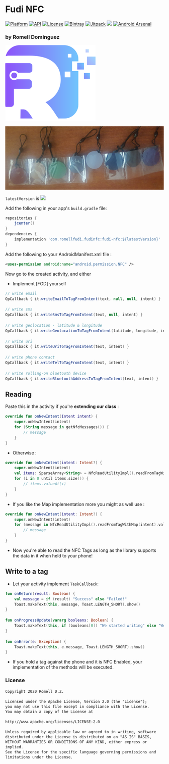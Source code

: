 # Fudi NFC

[![Platform](https://img.shields.io/badge/platform-android-brightgreen.svg)](https://developer.android.com/index.html)
[![API](https://img.shields.io/badge/API-19%2B-brightgreen.svg?style=flat)](https://android-arsenal.com/api?level=19)
[![License](https://img.shields.io/badge/license-Apache%202.0-blue.svg)](https://github.com/romellfudi/FudiNFC/blob/master/LICENSE)
[![Bintray](https://img.shields.io/bintray/v/romllz489/maven/fudi-nfc.svg)](https://bintray.com/romllz489/maven/fudi-nfc) 
[![Jitpack](https://jitpack.io/v/romellfudi/FudiNFC.svg)](https://jitpack.io/#romellfudi/FudiNFC)
[![](https://img.shields.io/badge/language-EN-blue.svg)](./)
[![Android Arsenal]( https://img.shields.io/badge/Android%20Arsenal-Fudi%20NFC-green.svg?style=flat )]( https://android-arsenal.com/details/1/8121 )

### by Romell Domínguez
[![](snapshot/icono.png)](https://www.romellfudi.com/)

![](snapshot/banner.jpg)

`latestVersion` is ![](https://img.shields.io/bintray/v/romllz489/maven/fudi-nfc.svg)

Add the following in your app's `build.gradle` file:

```groovy
repositories {
    jcenter()
}
dependencies {
    implementation 'com.romellfudi.fudinfc:fudi-nfc:${latestVersion}'
}
```

Add the following to your AndroidManifest.xml file :
```xml
<uses-permission android:name="android.permission.NFC" />
```

Now go to the created activity, and either

* Implement [FGD] yourself

```java
// write email
OpCallback { it.writeEmailToTagFromIntent(text, null, null, intent) }

// write sms
OpCallback { it.writeSmsToTagFromIntent(text, null, intent) }

// write geolocation - latitude & longitude
OpCallback { it.writeGeolocationToTagFromIntent(latitude, longitude, intent) } 

// write uri
OpCallback { it.writeUriToTagFromIntent(text, intent) }

// write phone contact
OpCallback { it.writeTelToTagFromIntent(text, intent) }

// write rolling-on bluetooth device
OpCallback { it.writeBluetoothAddressToTagFromIntent(text, intent) }
```

## Reading

Paste this in the activity if you're **extending our class** :

```kotlin
override fun onNewIntent(Intent intent) {
    super.onNewIntent(intent) 
    for (String message in getNfcMessages()) { 
        // message 
    }
}
```

* Otherwise :

```kotlin
override fun onNewIntent(intent: Intent?) {
    super.onNewIntent(intent)
    val items: SparseArray<String> = NfcReadUtilityImpl().readFromTagWithSparseArray(intent)
    for (i in 0 until items.size()) {
        // items.valueAt(i) 
    }
}
```
* If you like the Map implementation more you might as well use :

```kotlin
override fun onNewIntent(intent: Intent?) {
    super.onNewIntent(intent)
    for (message in NfcReadUtilityImpl().readFromTagWithMap(intent).values()) {
        // message
    }
}
```

* Now you're able to read the NFC Tags as long as the library supports the data in it when held to your phone!

## Write to a tag
* Let your activity implement `TaskCallback`:


```kotlin
fun onReturn(result: Boolean) {
    val message = if (result) "Success" else "Failed!"
    Toast.makeText(this, message, Toast.LENGTH_SHORT).show()
}

fun onProgressUpdate(vararg booleans: Boolean) {
    Toast.makeText(this, if (booleans[0]) "We started writing" else "We could not write!", Toast.LENGTH_SHORT).show()
}

fun onError(e: Exception) {
    Toast.makeText(this, e.message, Toast.LENGTH_SHORT).show()
}
```

* If you hold a tag against the phone and it is NFC Enabled, your implementation of the methods will be executed.

### License
```
Copyright 2020 Romell D.Z.

Licensed under the Apache License, Version 2.0 (the "License");
you may not use this file except in compliance with the License.
You may obtain a copy of the License at

http://www.apache.org/licenses/LICENSE-2.0

Unless required by applicable law or agreed to in writing, software
distributed under the License is distributed on an "AS IS" BASIS,
WITHOUT WARRANTIES OR CONDITIONS OF ANY KIND, either express or implied.
See the License for the specific language governing permissions and
limitations under the License.
```